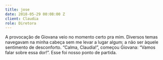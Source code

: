 ```yaml
---
title: jose
date: 2018-05-29 00:08:00 Z
client: Claudia
role: Diretora
---
```


A provocação de Giovana veio no momento certo pra mim. Diversos temas navegavam na minha cabeça sem me levar a lugar algum; a não ser àquele sentimento de desconforto. “Calma, Claudia!”, começou Giovana: “Vamos falar sobre essa dor!”. Esse foi nosso ponto de partida.